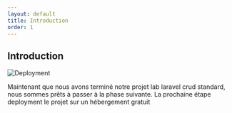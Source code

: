 ```yaml
---
layout: default
title: Introduction
order: 1
---
```

## Introduction
![Deployment](/lab-deploy-laravel/1.introduction/images/deployment.png)
<!-- note -->
Maintenant que nous avons terminé notre projet lab laravel crud standard, nous sommes prêts à passer à la phase suivante. La prochaine étape deployment le projet sur un hébergement gratuit
<!-- new slide -->
